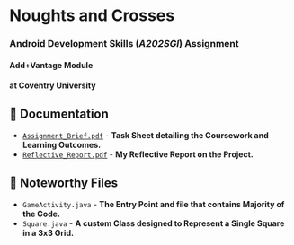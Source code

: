 # Noughts and Crosses

### Android Development Skills (*A202SGI*) Assignment

#### Add+Vantage Module

#### at Coventry University



## 📄 Documentation

- [`Assignment_Brief.pdf`](/Documentation/Assignment_Brief.pdf) - **Task Sheet detailing the Coursework and Learning Outcomes.**
- [`Reflective_Report.pdf`](/Documentation/Reflective_Report.pdf) - **My Reflective Report on the Project.**



## 📌 Noteworthy Files

- `GameActivity.java` - **The Entry Point and file that contains Majority of the Code.**
- `Square.java` - **A custom Class designed to Represent a Single Square in a 3x3 Grid.**